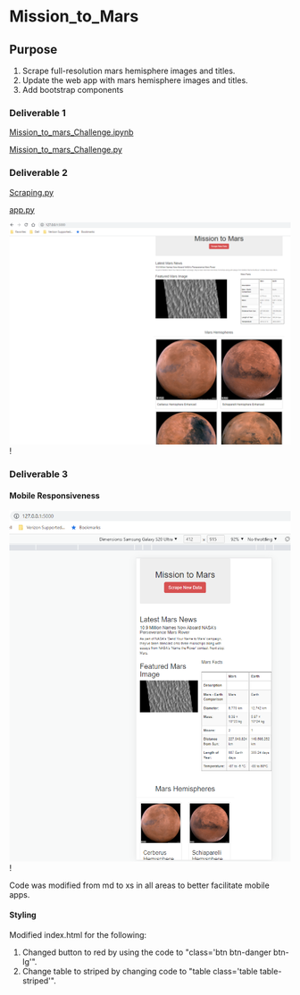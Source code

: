 # Mission_to_Mars

## Purpose

1. Scrape full-resolution mars hemisphere images and titles.
2. Update the web app with mars hemisphere images and titles.
3. Add bootstrap components

### Deliverable 1

[Mission_to_mars_Challenge.ipynb](https://github.com/nkinsler/Mission_to_Mars/blob/main/Mission_to_Mars_Challenge.ipynb)

[Mission_to_mars_Challenge.py](https://github.com/nkinsler/Mission_to_Mars/blob/main/Mission_to_Mars_Challenge.py)

### Deliverable 2

[Scraping.py](https://github.com/nkinsler/Mission_to_Mars/blob/main/scraping.py)

[app.py](https://github.com/nkinsler/Mission_to_Mars/blob/main/app.py)

![Web_app_results](https://github.com/nkinsler/Mission_to_Mars/blob/main/webapp.png)!

### Deliverable 3

#### Mobile Responsiveness

![mobile](https://github.com/nkinsler/Mission_to_Mars/blob/main/mobile.png)!

Code was modified from md to xs in all areas to better facilitate mobile apps.

#### Styling

Modified index.html for the following:
1. Changed button to red by using the code to "class='btn btn-danger btn-lg'".
2. Change table to striped by changing code to "table class='table table-striped'".
